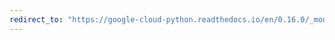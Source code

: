 ```yaml
---
redirect_to: "https://google-cloud-python.readthedocs.io/en/0.16.0/_modules/gcloud/monitoring/label.html"
---
```

